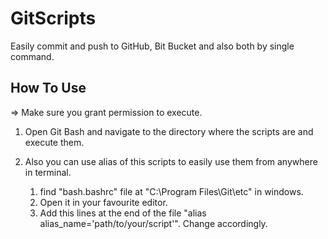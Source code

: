 # GitScripts
Easily commit and push to GitHub, Bit Bucket and also both by single command.


## How To Use

=> Make sure you grant permission to execute.

1. Open Git Bash and navigate to the directory where the scripts are and execute them. 

2. Also you can use alias of this scripts to easily use them from anywhere in terminal.
    1. find "bash.bashrc" file at "C:\Program Files\Git\etc" in windows.
    2. Open it in your favourite editor.
    3. Add this lines at the end of the file "alias alias_name=\'path/to/your/script\'". Change accordingly.
